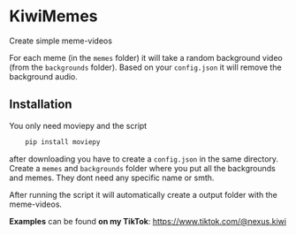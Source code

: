 # KiwiMemes

Create simple meme-videos

For each meme (in the `memes` folder) it will take a random background video (from the `backgrounds` folder).
Based on your `config.json` it will remove the background audio.
## Installation

You only need moviepy and the script

```bash
    pip install moviepy
```
    
after downloading you have to create a `config.json` in the same directory. Create a `memes` and `backgrounds` folder where you put all the backgrounds and memes. They dont need any specific name or smth.

After running the script it will automatically create a output folder with the meme-videos.

**Examples** can be found **on my TikTok**: https://www.tiktok.com/@nexus.kiwi
